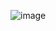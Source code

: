 ![image](https://user-images.githubusercontent.com/71063662/123611289-0a70dd80-d834-11eb-874c-7b6f41362fa9.png)
